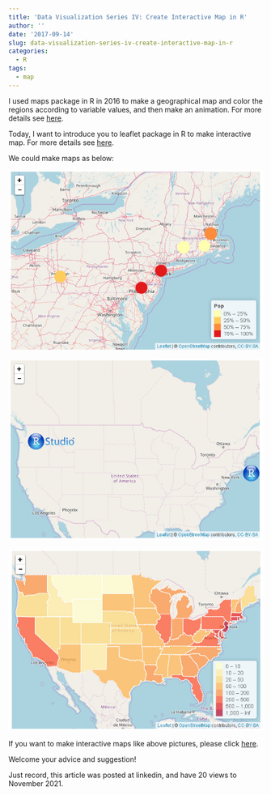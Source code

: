 ```yaml
---
title: 'Data Visualization Series IV: Create Interactive Map in R'
author: ''
date: '2017-09-14'
slug: data-visualization-series-iv-create-interactive-map-in-r
categories:
  - R
tags:
  - map
---
```


I used maps package in R in 2016 to make a geographical map and color the regions according to variable values, and then make an animation. For more details see [here](https://www.linkedin.com/pulse/data-visualization-series-i-creating-map-r-beibei-kong).

Today, I want to introduce you to leaflet package in R to make interactive map. For more details see [here](http://rpubs.com/kong_026/Data_Visualization_Series_IV).

We could make maps as below:

![](images/2017-09-14-data-visualization-series-iv-create-interactive-map-in-r-1.jpg)

![](images/2017-09-14-data-visualization-series-iv-create-interactive-map-in-r-2.jpg)

![](images/2017-09-14-data-visualization-series-iv-create-interactive-map-in-r-3.jpg)

If you want to make interactive maps like above pictures, please click [here](http://rpubs.com/kong_026/Data_Visualization_Series_IV).

Welcome your advice and suggestion!

Just record, this article was posted at linkedin, and have 20 views to November 2021.

